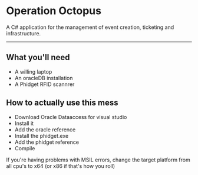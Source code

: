 # Operation  Octopus

A C# application for the management of event creation, ticketing and infrastructure.

------------------------------------

## What you'll need

- A willing laptop
- An oracleDB installation
- A Phidget RFID scannrer

## How to actually use this mess

- Download Oracle Dataaccess for visual studio
- Install it
- Add the oracle reference
- Install the phidget.exe
- Add the phidget reference
- Compile

If you're having problems with MSIL errors, change the target platform from all cpu's to x64 (or x86 if that's how you roll)